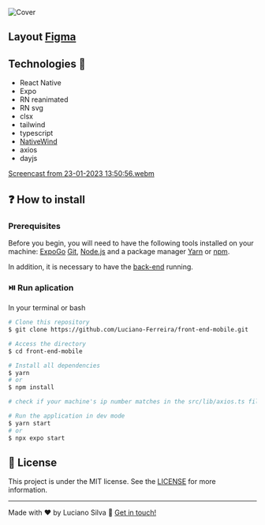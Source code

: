 ![Cover](https://user-images.githubusercontent.com/46464433/214169300-02ec4b4c-7003-42e7-b864-617064e54e77.png)
## Layout [Figma](https://www.figma.com/file/5jbHW05S9TttkQ5iofRxRF/Habits-(i)-(Community)?node-id=6%3A343&t=dKFWH05gt3ONi2FO-1)


## Technologies :rocket:

- React Native
- Expo
- RN reanimated
- RN svg
- clsx
- tailwind
- typescript
- [NativeWind](https://www.nativewind.dev/)
- axios
- dayjs

[Screencast from 23-01-2023 13:50:56.webm](https://user-images.githubusercontent.com/46464433/214108400-63080e90-c2e3-4403-ad80-9f2dceea0007.webm)

## ❓ How to install

### Prerequisites

Before you begin, you will need to have the following tools installed on your machine: [ExpoGo](https://expo.dev/client) [Git](https://git-scm.com), [Node.js](https://nodejs.org/en/) and a package manager [Yarn](https://yarnpkg.com/) or [npm](https://www.npmjs.com/). 

In addition, it is necessary to have the [back-end](https://github.com/Luciano-Ferreira/SkyHabits/tree/main/backend) running.

### ⏯️ Run aplication
In your terminal or bash

```bash
# Clone this repository
$ git clone https://github.com/Luciano-Ferreira/front-end-mobile.git

# Access the directory
$ cd front-end-mobile

# Install all dependencies
$ yarn 
# or
$ npm install

# check if your machine's ip number matches in the src/lib/axios.ts file

# Run the application in dev mode
$ yarn start
# or 
$ npx expo start


```

## :memo: License
This project is under the MIT license. See the [LICENSE](https://github.com/Luciano-Ferreira/SkyHabits/blob/main/LICENSE) for more information.

---

Made with ♥ by Luciano Silva :wave: [Get in touch!](https://www.linkedin.com/in/lucianof-silva/)